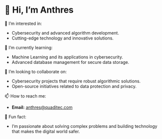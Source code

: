 # 👋 Hi, I’m Anthres

👀 I’m interested in:
- Cybersecurity and advanced algorithm development.
- Cutting-edge technology and innovative solutions.
  
🌱 I’m currently learning:
- Machine Learning and its applications in cybersecurity.
- Advanced database management for secure data storage.

💞️ I’m looking to collaborate on:
- Cybersecurity projects that require robust algorithmic solutions.
- Open-source initiatives related to data protection and privacy.

📫 How to reach me:
- **Email:** anthres@quaditec.com

🎯 Fun fact:
- I’m passionate about solving complex problems and building technology that makes the digital world safer.



<!---
anthres22/anthres22 is a ✨ special ✨ repository because its `README.md` (this file) appears on your GitHub profile.
You can click the Preview link to take a look at your changes.
--->
